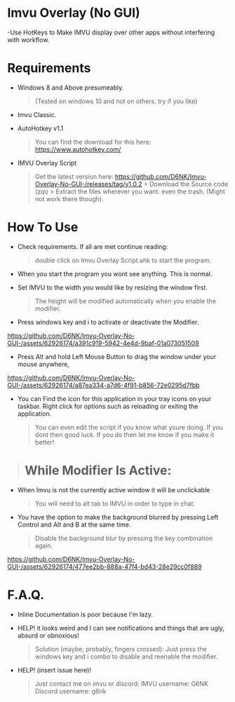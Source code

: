 # Imvu Overlay (No GUI)
-Use HotKeys to Make IMVU display over other apps without interfering with workflow.


# Requirements

- Windows 8 and Above presumeably.
  >(Tested on windows 10 and not on others. try if you like)

- Imvu Classic.

- AutoHotkey v1.1
  > You can find the download for this here: 
     > https://www.autohotkey.com/

- IMVU Overlay Script
  > Get the latest version here:
    > https://github.com/D6NK/Imvu-Overlay-No-GUI-/releases/tag/v1.0.2
      > Download the Source code (zip)
      > Extract the files wherever you want. even the trash. (Might not work there though).
# How To Use
- Check requirements. If all are met continue reading:
   >double click on Imvu Overlay Script.ahk to start the program.

- When you start the program you wont see anything. This is normal.

- Set IMVU to the width you would like by resizing the window first.
  >The height will be modified automatically when you enable the modifier.

- Press windows key and i to activate or deactivate the Modifier.


https://github.com/D6NK/Imvu-Overlay-No-GUI-/assets/62926174/a391c919-5942-4e4d-9baf-01a073051509


- Press Alt and hold Left Mouse Button to drag the window under your mouse anywhere,


https://github.com/D6NK/Imvu-Overlay-No-GUI-/assets/62926174/a87ea334-a7d6-4f91-b856-72e0295d7fbb


- You can Find the icon for this application in your tray icons on your taskbar. Right click for options such as reloading or exiting the application. 
  > You can even edit the script if you know what youre doing. If you dont then good luck. If you do then let me know if you make it better!

> # While Modifier Is Active:

- When Imvu is not the currently active window it will be unclickable
  > You will need to alt tab to IMVU in order to type in chat.

- You have the option to make the background blurred by pressing Left Control and Alt and B at the same time.
  >  Disable the background blur by pressing the key combination again.


https://github.com/D6NK/Imvu-Overlay-No-GUI-/assets/62926174/477ee2bb-888a-47f4-bd43-28e29cc0f889


# F.A.Q.

- Inline Documentation is poor because I'm lazy.

- HELP! it looks weird and I can see notifications and things that are ugly, absurd or obnoxious!
  > Solution (maybe, probably, fingers crossed):
    > Just press the windows key and i combo to disable and reenable the modifier.

- HELP! (insert issue here)!
  > Just contact me on imvu or discord:
    > IMVU username: G6NK
    > Discord username: g6nk
